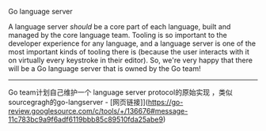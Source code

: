 Go language server

A language server *should* be a core part of each language, built and managed by the core language team. Tooling is so important to the developer experience for any language, and a language server is one of the most important kinds of tooling there is (because the user interacts with it on virtually every keystroke in their editor). So, we're very happy that there will be a Go language server that is owned by the Go team!

---

Go team计划自己维护一个 language server protocol的原始实现 ，类似sourcegragh的go-langserver - [网页链接]](https://go-review.googlesource.com/c/tools/+/136676#message-11c783bc9a9f6adf6119bbb85c89510fda25abe9)